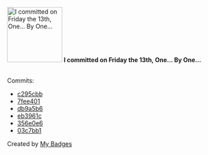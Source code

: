 <img src="https://my-badges.github.io/my-badges/friday-13.png" alt="I committed on Friday the 13th, One… By One…" title="I committed on Friday the 13th, One… By One…" width="128">
<strong>I committed on Friday the 13th, One… By One…</strong>
<br><br>

Commits:

- <a href="https://github.com/ccamel/awesome-ccamel/commit/c295cbb341bee3ab8e3cc5956b91fb012c4ea51c">c295cbb</a>
- <a href="https://github.com/ccamel/awesome-ccamel/commit/7fee4017e2af55f261c4a8b746555d7d039c4114">7fee401</a>
- <a href="https://github.com/ccamel/playground-elm/commit/db9a5b6aacf0475c60a0aab7162adbc8b5557b18">db9a5b6</a>
- <a href="https://github.com/ccamel/playground-binding.scala/commit/eb3961c3a9dc923d1366368f4ebcc78dfdc263a5">eb3961c</a>
- <a href="https://github.com/ccamel/playground-binding.scala/commit/356e0e6b71ec974567b95b8d743f0671f18652ec">356e0e6</a>
- <a href="https://github.com/ccamel/playground-binding.scala/commit/03c7bb114512ce2852fe761959c3c9eb410a25c5">03c7bb1</a>


Created by <a href="https://github.com/my-badges/my-badges">My Badges</a>